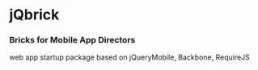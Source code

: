 # jQbrick  
### Bricks for Mobile App Directors

web app startup package based on jQueryMobile, Backbone, RequireJS
